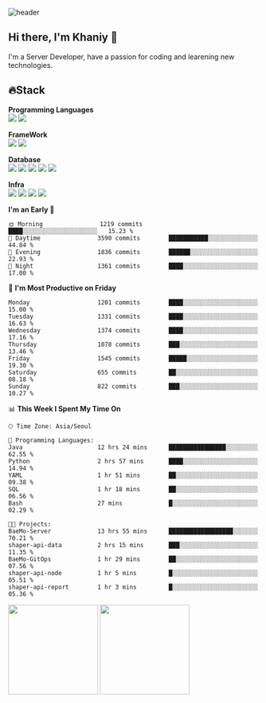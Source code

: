 ![header](https://capsule-render.vercel.app/api?type=soft&text=Welcome!&color=auto&height=200&section=header&fontSize=70)

## Hi there, I'm Khaniy 👋
I'm a Server Developer, have a passion for coding and learening new technologies.
<!-- <br> 📫 Email : kangh1596@gmail.com 
<br> 📝 Blog  : khan03.tistory.com/
<br> <img src="https://img.shields.io/badge/Email-222222?style=for-the-badge&logo=Gmail&logoColor=white">
<br> <img src="https://img.shields.io/badge/Blog -222222?style=for-the-badge&logo=Tistory&logoColor=white">
[hank0302's Blog](https://khan03.tistory.com/)
-->
## 🔥Stack 

**Programming Languages** <br>
 <img src="https://img.shields.io/badge/JAVA-E6522C?style=for-the-badge&logo=Java&logoColor=white">
 <img src="https://img.shields.io/badge/Python-3776AB?style=for-the-badge&logo=python&logoColor=white">

**FrameWork** <br>
<img src="https://img.shields.io/badge/SpringBoot-6DB33F?style=for-the-badge&logo=SpringBoot&logoColor=white">
<img src="https://img.shields.io/badge/FastAPI-009688?style=for-the-badge&logo=FastAPI&logoColor=white">

**Database** <br>
<img src="https://img.shields.io/badge/MySQL-4479A1?style=for-the-badge&logo=MySQL&logoColor=white">
<img src="https://img.shields.io/badge/MariaDB-003545?style=for-the-badge&logo=MariaDB&logoColor=white">
<img src="https://img.shields.io/badge/MongoDB-47A248?style=for-the-badge&logo=MongoDB&logoColor=white">
<img src="https://img.shields.io/badge/Redis-DC382D?style=for-the-badge&logo=Redis&logoColor=white">
<img src="https://img.shields.io/badge/PostgreSQL-4169E1?style=for-the-badge&logo=PostgreSQL&logoColor=white">

**Infra** <br>
<img src="https://img.shields.io/badge/Docker-2496ED?style=for-the-badge&logo=Docker&logoColor=white">
<img src="https://img.shields.io/badge/Kubernetes-326CE5?style=for-the-badge&logo=Kubernetes&logoColor=white">
<img src="https://img.shields.io/badge/Prometheus-E6522C?style=for-the-badge&logo=prometheus&logoColor=white">
<img src="https://img.shields.io/badge/Grafana-F46800?style=for-the-badge&logo=grafana&logoColor=white">

<!--START_SECTION:waka-->
**I'm an Early 🐤** 

```text
🌞 Morning                1219 commits        ████░░░░░░░░░░░░░░░░░░░░░   15.23 % 
🌆 Daytime                3590 commits        ███████████░░░░░░░░░░░░░░   44.84 % 
🌃 Evening                1836 commits        ██████░░░░░░░░░░░░░░░░░░░   22.93 % 
🌙 Night                  1361 commits        ████░░░░░░░░░░░░░░░░░░░░░   17.00 % 
```
📅 **I'm Most Productive on Friday** 

```text
Monday                   1201 commits        ████░░░░░░░░░░░░░░░░░░░░░   15.00 % 
Tuesday                  1331 commits        ████░░░░░░░░░░░░░░░░░░░░░   16.63 % 
Wednesday                1374 commits        ████░░░░░░░░░░░░░░░░░░░░░   17.16 % 
Thursday                 1078 commits        ███░░░░░░░░░░░░░░░░░░░░░░   13.46 % 
Friday                   1545 commits        █████░░░░░░░░░░░░░░░░░░░░   19.30 % 
Saturday                 655 commits         ██░░░░░░░░░░░░░░░░░░░░░░░   08.18 % 
Sunday                   822 commits         ███░░░░░░░░░░░░░░░░░░░░░░   10.27 % 
```


📊 **This Week I Spent My Time On** 

```text
🕑︎ Time Zone: Asia/Seoul

💬 Programming Languages: 
Java                     12 hrs 24 mins      ████████████████░░░░░░░░░   62.55 % 
Python                   2 hrs 57 mins       ████░░░░░░░░░░░░░░░░░░░░░   14.94 % 
YAML                     1 hr 51 mins        ██░░░░░░░░░░░░░░░░░░░░░░░   09.38 % 
SQL                      1 hr 18 mins        ██░░░░░░░░░░░░░░░░░░░░░░░   06.56 % 
Bash                     27 mins             █░░░░░░░░░░░░░░░░░░░░░░░░   02.29 % 

🐱‍💻 Projects: 
BaeMo-Server             13 hrs 55 mins      ██████████████████░░░░░░░   70.21 % 
shaper-api-data          2 hrs 15 mins       ███░░░░░░░░░░░░░░░░░░░░░░   11.35 % 
BaeMo-GitOps             1 hr 29 mins        ██░░░░░░░░░░░░░░░░░░░░░░░   07.56 % 
shaper-api-node          1 hr 5 mins         █░░░░░░░░░░░░░░░░░░░░░░░░   05.51 % 
shaper-api-report        1 hr 3 mins         █░░░░░░░░░░░░░░░░░░░░░░░░   05.36 % 
```


<!--END_SECTION:waka-->
<p>
  <img height="180em" src="https://github-readme-stats-khaniys-projects.vercel.app/api?username=khaniy&show_icons=true&include_all_commits=true&theme=dracula">
  <img height="180em" src="https://github-readme-stats-khaniys-projects.vercel.app/api/top-langs?username=khaniy&layout=compact&theme=dracula">
</p>

